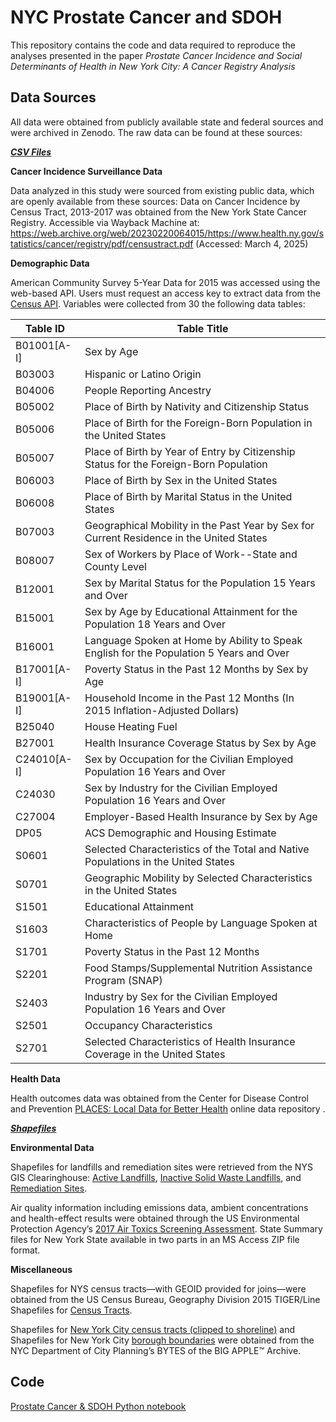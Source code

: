 # NYC Prostate Cancer and SDOH

This repository contains the code and data required to reproduce the analyses presented in the paper *Prostate Cancer Incidence and Social Determinants of Health in New York City: A Cancer Registry Analysis*

## Data Sources
All data were obtained from publicly available state and federal sources and were archived in Zenodo. The raw data can be found at these sources:

[***CSV Files***](https://github.com/SPhilogene/JREHD-Prostate-SDOH/tree/main/CSV%20Files)

**Cancer Incidence Surveillance Data**

Data analyzed in this study were sourced from existing public data, which are openly available from these sources:
Data on Cancer Incidence by Census Tract, 2013-2017 was obtained from the New York State Cancer Registry. Accessible via Wayback Machine at: https://web.archive.org/web/20230220064015/https://www.health.ny.gov/statistics/cancer/registry/pdf/censustract.pdf (Accessed: March 4, 2025)

**Demographic Data**

American Community Survey 5-Year Data for 2015 was accessed using the web-based API. Users must request an access key to extract data from the [Census API](https://www.census.gov/data/developers.html). Variables were collected from 30 the following data tables:

| Table ID | Table Title |
| ------------- | ------------- |
| B01001[A-I] | Sex by Age |
| B03003 | Hispanic or Latino Origin |
| B04006 | People Reporting Ancestry |
| B05002 | Place of Birth by Nativity and Citizenship Status |
| B05006 | Place of Birth for the Foreign-Born Population in the United States |
| B05007 | Place of Birth by Year of Entry by Citizenship Status for the Foreign-Born Population |
| B06003 | Place of Birth by Sex in the United States |
| B06008 | Place of Birth by Marital Status in the United States |
| B07003 | Geographical Mobility in the Past Year by Sex for Current Residence in the United States |
| B08007 | Sex of Workers by Place of Work--State and County Level |
| B12001 | Sex by Marital Status for the Population 15 Years and Over |
| B15001 | Sex by Age by Educational Attainment for the Population 18 Years and Over |
| B16001 | Language Spoken at Home by Ability to Speak English for the Population 5 Years and Over |
| B17001[A-I] | Poverty Status in the Past 12 Months by Sex by Age |
| B19001[A-I] | Household Income in the Past 12 Months (In 2015 Inflation-Adjusted Dollars) |
| B25040 | House Heating Fuel |
| B27001 | Health Insurance Coverage Status by Sex by Age |
| C24010[A-I] | Sex by Occupation for the Civilian Employed Population 16 Years and Over |
| C24030 | Sex by Industry for the Civilian Employed Population 16 Years and Over |
| C27004 | Employer-Based Health Insurance by Sex by Age |
| DP05 | ACS Demographic and Housing Estimate |
| S0601 | Selected Characteristics of the Total and Native Populations in the United States |
| S0701 | Geographic Mobility by Selected Characteristics in the United States |
| S1501 | Educational Attainment |
| S1603 | Characteristics of People by Language Spoken at Home |
| S1701 | Poverty Status in the Past 12 Months |
| S2201 | Food Stamps/Supplemental Nutrition Assistance Program (SNAP) |
| S2403 | Industry by Sex for the Civilian Employed Population 16 Years and Over |
| S2501 | Occupancy Characteristics |
| S2701 | Selected Characteristics of Health Insurance Coverage in the United States |

**Health Data**

Health outcomes data was obtained from the Center for Disease Control and Prevention [PLACES: Local Data for Better Health](https://www.cdc.gov/places/tools/data-portal.html) online data repository .

[***Shapefiles***](https://github.com/SPhilogene/JREHD-Prostate-SDOH/tree/main/Shapefiles)

**Environmental Data**

Shapefiles for landfills and remediation sites were retrieved from the NYS GIS Clearinghouse:
[Active Landfills](https://data.gis.ny.gov/datasets/nysdec::active-landfills/about), [Inactive Solid Waste Landfills](https://data.gis.ny.gov/datasets/db9225d3962c4f8891fb72231b752ec5_31/about), and [Remediation Sites](https://data.gis.ny.gov/datasets/nysdec::remediation-sites/about).

Air quality information including emissions data, ambient concentrations and health-effect results were obtained through the US Environmental Protection Agency’s [2017 Air Toxics Screening Assessment](https://www.epa.gov/AirToxScreen/2017-airtoxscreen-assessment-results). State Summary files for New York State available in two parts in an MS Access ZIP file format.

**Miscellaneous**

Shapefiles for NYS census tracts—with GEOID provided for joins—were obtained from the US Census Bureau, Geography Division 2015 TIGER/Line Shapefiles for [Census Tracts](https://www.census.gov/cgi-bin/geo/shapefiles/index.php?year=2015&layergroup=Census+Tracts).

Shapefiles for [New York City census tracts (clipped to shoreline)](https://www.nyc.gov/assets/planning/download/zip/data-maps/open-data/nyct2010_15d.zip) and Shapefiles for New York City [borough boundaries](https://www.nyc.gov/assets/planning/download/zip/data-maps/open-data/nybb_15d.zip) were obtained from the NYC Department of City Planning’s BYTES of the BIG APPLE™ Archive.

## Code

[Prostate Cancer & SDOH Python notebook](https://github.com/SPhilogene/JREHD-Prostate-SDOH/tree/main/Code)
